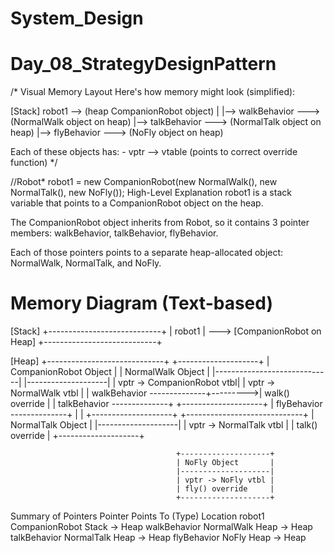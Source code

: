 # System_Design
# Day_08_StrategyDesignPattern
/*
Visual Memory Layout
Here's how memory might look (simplified):



[Stack]
robot1 --> (heap CompanionRobot object)
            |
            |--> walkBehavior ---> (NormalWalk object on heap)
            |--> talkBehavior ---> (NormalTalk object on heap)
            |--> flyBehavior  ---> (NoFly object on heap)

Each of these objects has:
    - vptr --> vtable (points to correct override function)
*/

//Robot* robot1 = new CompanionRobot(new NormalWalk(), new NormalTalk(), new NoFly());
 High-Level Explanation
robot1 is a stack variable that points to a CompanionRobot object on the heap.

The CompanionRobot object inherits from Robot, so it contains 3 pointer members: walkBehavior, talkBehavior, flyBehavior.

Each of those pointers points to a separate heap-allocated object: NormalWalk, NormalTalk, and NoFly.

# Memory Diagram (Text-based)
[Stack]
+----------------------------+
| robot1                    | ---> [CompanionRobot on Heap]
+----------------------------+

[Heap]
+-----------------------------+          +--------------------+
| CompanionRobot Object       |          | NormalWalk Object  |
|-----------------------------|          |--------------------|
| vptr -> CompanionRobot vtbl|          | vptr -> NormalWalk vtbl |
| walkBehavior --------------+--------->| walk() override     |
| talkBehavior --------------+          +--------------------+
| flyBehavior  --------------+
|                             |          +--------------------+
+-----------------------------+          | NormalTalk Object  |
                                         |--------------------|
                                         | vptr -> NormalTalk vtbl |
                                         | talk() override     |
                                         +--------------------+

                                         +--------------------+
                                         | NoFly Object       |
                                         |--------------------|
                                         | vptr -> NoFly vtbl |
                                         | fly() override     |
                                         +--------------------+
Summary of Pointers
Pointer     	Points To (Type)	Location
robot1      	CompanionRobot	    Stack → Heap
walkBehavior  	NormalWalk      	Heap → Heap
talkBehavior	NormalTalk	        Heap → Heap
flyBehavior  	NoFly	            Heap → Heap